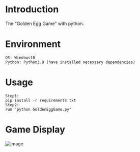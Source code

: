 # Introduction
The "Golden Egg Game" with python.

# Environment
```
OS: Windows10
Python: Python3.9 (have installed necessary dependencies)
```

# Usage
```
Step1:
pip install -r requirements.txt
Step2:
run "python GoldenEggGame.py"
```

# Game Display
![image]()